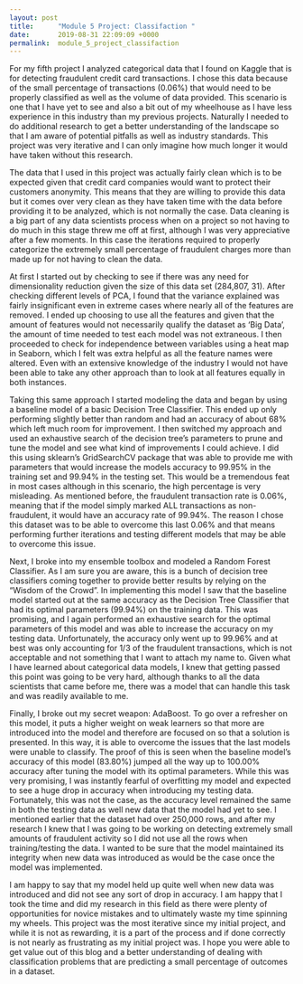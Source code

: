 ```yaml
---
layout: post
title:      "Module 5 Project: Classifaction "
date:       2019-08-31 22:09:09 +0000
permalink:  module_5_project_classifaction
---
```



For my fifth project I analyzed categorical data that I found on Kaggle that is for detecting fraudulent credit card transactions. I chose this data because of the small percentage of transactions (0.06%) that would need to be properly classified as well as the volume of data provided. This scenario is one that I have yet to see and also a bit out of my wheelhouse as I have less experience in this industry than my previous projects. Naturally I needed to do additional research to get a better understanding of the landscape so that I am aware of potential pitfalls as well as industry standards. This project was very iterative and I can only imagine how much longer it would have taken without this research. 

The data that I used in this project was actually fairly clean which is to be expected given that credit card companies would want to protect their customers anonymity. This means that they are willing to provide this data but it comes over very clean as they have taken time with the data before providing it to be analyzed, which is not normally the case. Data cleaning is a big part of any data scientists process when on a project so not having to do much in this stage threw me off at first, although I was very appreciative after a few moments. In this case the iterations required to properly categorize the extremely small percentage of fraudulent charges more than made up for not having to clean the data.

At first I started out by checking to see if there was any need for dimensionality reduction given the size of this data set (284,807, 31). After checking different levels of PCA, I found that the variance explained was fairly insignificant even in extreme cases where nearly all of the features are removed. I ended up choosing to use all the features and given that the amount of features would not necessarily qualify the dataset as ‘Big Data’, the amount of time needed to test each model was not extraneous. I then proceeded to check for independence between variables using a heat map in Seaborn, which I felt was extra helpful as all the feature names were altered. Even with an extensive knowledge of the industry I would not have been able to take any other approach than to look at all features equally in both instances. 

Taking this same approach I started modeling the data and began by using a baseline model of a basic Decision Tree Classifier. This ended up only performing slightly better than random and had an accuracy of about 68% which left much room for improvement. I then switched my approach and used an exhaustive search of the decision tree’s parameters to prune and tune the model and see what kind of improvements I could achieve. I did this using sklearn’s GridSearchCV package that was able to provide me with parameters that would increase the models accuracy to 99.95% in the training set and 99.94% in the testing set. This would be a tremendous feat in most cases although in this scenario, the high percentage is very misleading. As mentioned before, the fraudulent transaction rate is 0.06%, meaning that if the model simply marked ALL transactions as non-fraudulent, it would have an accuracy rate of 99.94%. The reason I chose this dataset was to be able to overcome this last 0.06% and that means performing further iterations and testing different models that may be able to overcome this issue.

Next, I broke into my ensemble toolbox and modeled a Random Forest Classifier. As I am sure you are aware, this is a bunch of decision tree classifiers coming together to provide better results by relying on the “Wisdom of the Crowd”. In implementing this model I saw that the baseline model started out at the same accuracy as the Decision Tree Classifier that had its optimal parameters (99.94%) on the training data. This was promising, and I again performed an exhaustive search for the optimal parameters of this model and was able to increase the accuracy on my testing data. Unfortunately, the accuracy only went up to 99.96% and at best was only accounting for 1/3 of the fraudulent transactions, which is not acceptable and not something that I want to attach my name to. Given what I have learned about categorical data models, I knew that getting passed this point was going to be very hard, although thanks to all the data scientists that came before me, there was a model that can handle this task and was readily available to me. 

Finally, I broke out my secret weapon: AdaBoost. To go over a refresher on this model, it puts a higher weight on weak learners so that more are introduced into the model and therefore are focused on so that a solution is presented. In this way, it is able to overcome the issues that the last models were unable to classify. The proof of this is seen when the baseline model’s accuracy of this model (83.80%) jumped all the way up to 100.00% accuracy after tuning the model with its optimal parameters. While this was very promising, I was instantly fearful of overfitting my model and expected to see a huge drop in accuracy when introducing my testing data. Fortunately, this was not the case, as the accuracy level remained the same in both the testing data as well new data that the model had yet to see. I mentioned earlier that the dataset had over 250,000 rows, and after my research I knew that I was going to be working on detecting extremely small amounts of fraudulent activity so I did not use all the rows when training/testing the data. I wanted to be sure that the model maintained its integrity when new data was introduced as would be the case once the model was implemented. 

I am happy to say that my model held up quite well when new data was introduced and did not see any sort of drop in accuracy. I am happy that I took the time and did my research in this field as there were plenty of opportunities for novice mistakes and to ultimately waste my time spinning my wheels. This project was the most iterative since my initial project, and while it is not as rewarding, it is a part of the process and if done correctly is not nearly as frustrating as my initial project was. I hope you were able to get value out of this blog and a better understanding of dealing with classification problems that are predicting a small percentage of outcomes in a dataset.
